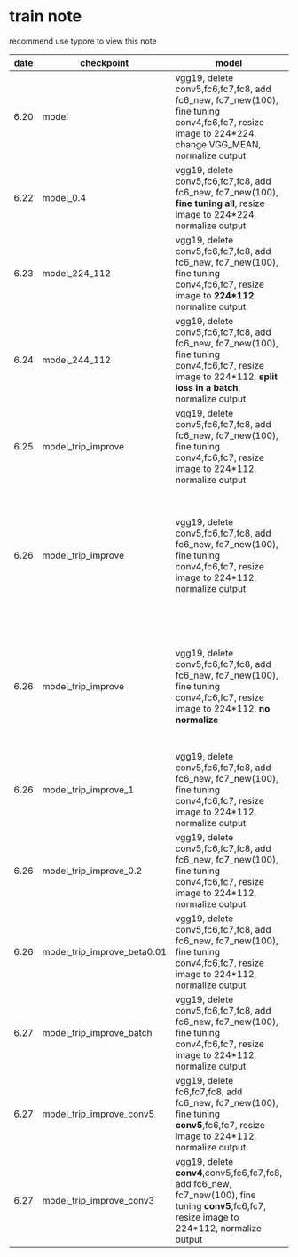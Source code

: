 # train note

recommend use typore to view this note

| date | checkpoint                  | model                                    | train                                    | loss                                     | result                                   | conclusion                               |
| ---- | --------------------------- | ---------------------------------------- | ---------------------------------------- | ---------------------------------------- | ---------------------------------------- | ---------------------------------------- |
| 6.20 | model                       | vgg19, delete conv5,fc6,fc7,fc8, add fc6_new, fc7_new(100),  fine tuning conv4,fc6,fc7, resize image to 224*224, change VGG_MEAN, normalize output | AdamOptimizer, initial_learning_rate = 0.001, learning_rate_decay_factor = 0.9 | base triplet, distance_alfa = 0.2        | 110000 step, best mAP 0.29               | base triplet is ok                       |
| 6.22 | model_0.4                   | vgg19, delete conv5,fc6,fc7,fc8, add fc6_new, fc7_new(100),  **fine tuning all**, resize image to 224*224, normalize output | AdamOptimizer, initial_learning_rate = 0.001, learning_rate_decay_factor = 0.96 | base triplet, distance_alfa = 0.2        | 65000 step, best mAP 0.2                 | fine turning all layers is slow but no much help |
| 6.23 | model_224_112               | vgg19, delete conv5,fc6,fc7,fc8, add fc6_new, fc7_new(100),  fine tuning conv4,fc6,fc7, resize image to **224*112**, normalize output | AdamOptimizer, initial_learning_rate = 0.001, learning_rate_decay_factor = 0.96 | base triplet, distance_alfa = 0.2        | 230000 step, best mAP 0.3                | decrease cnn input size can not improve  |
| 6.24 | model_244_112               | vgg19, delete conv5,fc6,fc7,fc8, add fc6_new, fc7_new(100),  fine tuning conv4,fc6,fc7, resize image to 224*112, **split loss in a batch**, normalize output | AdamOptimizer, initial_learning_rate = 0.001, learning_rate_decay_factor = 0.96 | base triplet, distance_alfa = 0.2        | 350000 step, best mAP 0.3                | SGD is not better than min-batch         |
| 6.25 | model_trip_improve          | vgg19, delete conv5,fc6,fc7,fc8, add fc6_new, fc7_new(100),  fine tuning conv4,fc6,fc7, resize image to 224*112, normalize output | AdamOptimizer, initial_learning_rate = 0.001, learning_rate_decay_factor = 0.9 | improved triplet, **tau1 = 0.4, tau2 = 0.01**, beta = 0.002 | 225000 step, best mAP 0.24 (when tau1 = 1.0, 30000 step, best mAP 0.1, mAP unstable) | tau1 = 0.2 better than 0.4 better than 1.0 |
| 6.26 | model_trip_improve          | vgg19, delete conv5,fc6,fc7,fc8, add fc6_new, fc7_new(100),  fine tuning conv4,fc6,fc7, resize image to 224*112, normalize output | AdamOptimizer, **initial_learning_rate = 0.00001**, learning_rate_decay_factor = 0.9 | improved triplet, tau1 = 0.4, tau2 = 0.01, beta = 0.002 | 35000 step, **mAP 0.4**, seams can improve with more step(train with normalize feature, compute mAP and predict without normalize) | 1. initial_learning_rate = 0.00001 is better than 0.01, when 0.01, features will be unconvergence and reach 10^10. 2. loss and net output can be used to select learning rate. |
| 6.26 | model_trip_improve          | vgg19, delete conv5,fc6,fc7,fc8, add fc6_new, fc7_new(100),  fine tuning conv4,fc6,fc7, resize image to 224*112, **no normalize** | AdamOptimizer, initial_learning_rate = 0.0001, learning_rate_decay_factor = 0.9 | improved triplet, tau1 = 0.2,0.4,1.0, tau2 = 0.01, beta = 0.002,0.02.0.2 | 1. when initial_learning_rate = 0.00001, 5000 step, mAP 0.24, 10000 step, mAP 0.28. 2.when initial_learning_rate = 0.0001, 5000 step, mAP 0.05, 10000 step, mAP 0.07. | without normalize, all features will tend to 0 to keep loss |
| 6.26 | model_trip_improve_1        | vgg19, delete conv5,fc6,fc7,fc8, add fc6_new, fc7_new(100),  fine tuning conv4,fc6,fc7, resize image to 224*112, normalize output | AdamOptimizer, initial_learning_rate = 0.00001, learning_rate_decay_factor = 0.9 | improved triplet, **tau1 = 1.0**, tau2 = 0.01, beta = 0.002 | 40000 step, mAP 0.14                     | tau1 = 0.4 better than 1.0               |
| 6.26 | model_trip_improve_0.2      | vgg19, delete conv5,fc6,fc7,fc8, add fc6_new, fc7_new(100),  fine tuning conv4,fc6,fc7, resize image to 224*112, normalize output | AdamOptimizer, initial_learning_rate = 0.00001, learning_rate_decay_factor = 0.9 | improved triplet, **tau1 = 0.2**, tau2 = 0.01, beta = 0.002 | 35000 step, best mAP 0.3                 | tau1 = 0.4 better than 0.2               |
| 6.26 | model_trip_improve_beta0.01 | vgg19, delete conv5,fc6,fc7,fc8, add fc6_new, fc7_new(100),  fine tuning conv4,fc6,fc7, resize image to 224*112, normalize output | AdamOptimizer, initial_learning_rate = 0.00001, learning_rate_decay_factor = 0.9 | improved triplet, tau1 = 0.4, tau2 = 0.01, **beta = 0.01** | 180000 step, valid best mAP 0.31, train set has mAP 0.35 | beta = 0.002 better then 0.01            |
| 6.27 | model_trip_improve_batch    | vgg19, delete conv5,fc6,fc7,fc8, add fc6_new, fc7_new(100),  fine tuning conv4,fc6,fc7, resize image to 224*112, normalize output | AdamOptimizer, initial_learning_rate = 0.00001, learning_rate_decay_factor = 0.9, **train_batch_size = 30** | improved triplet, tau1 = 0.4, tau2 = 0.01, beta = 0.002 | 5000 step, best mAP 0.31                 | big batch can speed up convergence       |
| 6.27 | model_trip_improve_conv5    | vgg19, delete fc6,fc7,fc8, add fc6_new, fc7_new(100),  fine tuning **conv5**,fc6,fc7, resize image to 224*112, normalize output | AdamOptimizer, initial_learning_rate = 0.00001, learning_rate_decay_factor = 0.9, train_batch_size = 30 | improved triplet, tau1 = 0.4, tau2 = 0.01, beta = 0.002 | 15000 step, mAP 0.32                     | add conv5 has a little help              |
| 6.27 | model_trip_improve_conv3    | vgg19, delete **conv4**,conv5,fc6,fc7,fc8, add fc6_new, fc7_new(100),  fine tuning **conv5**,fc6,fc7, resize image to 224*112, normalize output | AdamOptimizer, initial_learning_rate = 0.00001, learning_rate_decay_factor = 0.9, train_batch_size = 30 | improved triplet, tau1 = 0.4, tau2 = 0.01, beta = 0.002 | 5000 step, mAP 0.27                      | delete conv3 has a little demage         |





